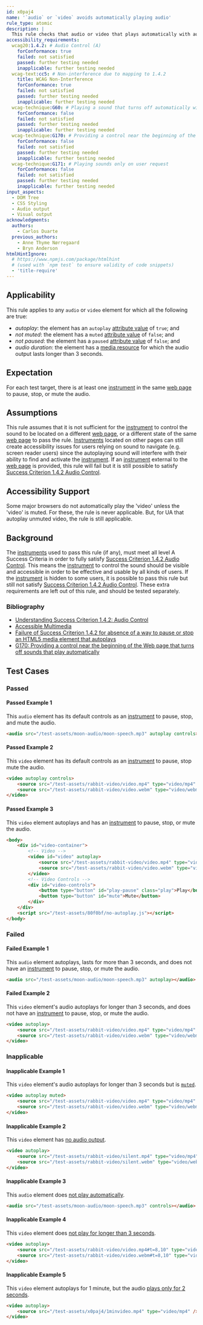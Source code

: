 ```yaml
---
id: x0paj4
name: '`audio` or `video` avoids automatically playing audio'
rule_type: atomic
description: |
  This rule checks that audio or video that plays automatically with audio that lasts for more than 3 seconds has an audio control mechanism to stop or mute it.
accessibility_requirements:
  wcag20:1.4.2: # Audio Control (A)
    forConformance: true
    failed: not satisfied
    passed: further testing needed
    inapplicable: further testing needed
  wcag-text:cc5: # Non-interference due to mapping to 1.4.2
    title: WCAG Non-Interference
    forConformance: true
    failed: not satisfied
    passed: further testing needed
    inapplicable: further testing needed
  wcag-technique:G60: # Playing a sound that turns off automatically within three seconds
    forConformance: false
    failed: not satisfied
    passed: further testing needed
    inapplicable: further testing needed
  wcag-technique:G170: # Providing a control near the beginning of the Web page that turns off sounds that play automatically
    forConformance: false
    failed: not satisfied
    passed: further testing needed
    inapplicable: further testing needed
  wcag-technique:G171: # Playing sounds only on user request
    forConformance: false
    failed: not satisfied
    passed: further testing needed
    inapplicable: further testing needed
input_aspects:
  - DOM Tree
  - CSS Styling
  - Audio output
  - Visual output
acknowledgments:
  authors:
    - Carlos Duarte
  previous_authors:
    - Anne Thyme Nørregaard
    - Bryn Anderson
htmlHintIgnore:
  # https://www.npmjs.com/package/htmlhint
  # (used with `npm test` to ensure validity of code snippets)
  - 'title-require'
---
```


## Applicability

This rule applies to any `audio` or `video` element for which all the following are true:

- <dfn id="x0paj4:autoplay">autoplay</dfn>: the element has an `autoplay` [attribute value][] of `true`; and
- <dfn id="x0paj4:not-muted">not muted</dfn>: the element has a `muted` [attribute value][] of `false`; and
- <dfn id="x0paj4:not-paused">not paused</dfn>: the element has a `paused` [attribute value][] of `false`; and
- <dfn id="x0paj4:audio-duration">audio duration</dfn>: the element has a [media resource][] for which the audio output lasts longer than 3 seconds.

## Expectation

For each test target, there is at least one [instrument][] in the same [web page][] to pause, stop, or mute the audio.

## Assumptions

This rule assumes that it is not sufficient for the [instrument][] to control the sound to be located on a different [web page][], or a different state of the same [web page][] to pass the rule. [Instruments][instrument] located on other pages can still create accessibility issues for users relying on sound to navigate (e.g. screen reader users) since the autoplaying sound will interfere with their ability to find and activate the [instrument][]. If an [instrument][] external to the [web page][] is provided, this rule will fail but it is still possible to satisfy [Success Criterion 1.4.2 Audio Control][sc142].

## Accessibility Support

Some major browsers do not automatically play the 'video' unless the 'video' is muted. For these, the rule is never applicable. But, for UA that autoplay unmuted video, the rule is still applicable.

## Background

The [instruments][instrument] used to pass this rule (if any), must meet all level A Success Criteria in order to fully satisfy [Success Criterion 1.4.2 Audio Control][sc142]. This means the [instrument][] to control the sound should be visible and accessible in order to be effective and usable by all kinds of users. If the [instrument][] is hidden to some users, it is possible to pass this rule but still not satisfy [Success Criterion 1.4.2 Audio Control][sc142]. These extra requirements are left out of this rule, and should be tested separately.

### Bibliography

- [Understanding Success Criterion 1.4.2: Audio Control](https://www.w3.org/WAI/WCAG21/Understanding/audio-control.html)
- [Accessible Multimedia](https://developer.mozilla.org/en-US/docs/Learn/Accessibility/Multimedia)
- [Failure of Success Criterion 1.4.2 for absence of a way to pause or stop an HTML5 media element that autoplays](https://www.w3.org/WAI/WCAG21/Techniques/failures/F93)
- [G170: Providing a control near the beginning of the Web page that turns off sounds that play automatically](https://www.w3.org/WAI/WCAG21/Techniques/general/G170)

## Test Cases

### Passed

#### Passed Example 1

This `audio` element has its default controls as an [instrument][] to pause, stop, and mute the audio.

```html
<audio src="/test-assets/moon-audio/moon-speech.mp3" autoplay controls></audio>
```

#### Passed Example 2

This `video` element has its default controls as an [instrument][] to pause, stop mute the audio.

```html
<video autoplay controls>
	<source src="/test-assets/rabbit-video/video.mp4" type="video/mp4" />
	<source src="/test-assets/rabbit-video/video.webm" type="video/webm" />
</video>
```

#### Passed Example 3

This `video` element autoplays and has an [instrument][] to pause, stop, or mute the audio.

```html
<body>
	<div id="video-container">
		<!-- Video -->
		<video id="video" autoplay>
			<source src="/test-assets/rabbit-video/video.mp4" type="video/mp4" />
			<source src="/test-assets/rabbit-video/video.webm" type="video/webm" />
		</video>
		<!-- Video Controls -->
		<div id="video-controls">
			<button type="button" id="play-pause" class="play">Play</button>
			<button type="button" id="mute">Mute</button>
		</div>
	</div>
	<script src="/test-assets/80f0bf/no-autoplay.js"></script>
</body>
```

### Failed

#### Failed Example 1

This `audio` element autoplays, lasts for more than 3 seconds, and does not have an [instrument][] to pause, stop, or mute the audio.

```html
<audio src="/test-assets/moon-audio/moon-speech.mp3" autoplay></audio>
```

#### Failed Example 2

This `video` element's audio autoplays for longer than 3 seconds, and does not have an [instrument][] to pause, stop, or mute the audio.

```html
<video autoplay>
	<source src="/test-assets/rabbit-video/video.mp4" type="video/mp4" />
	<source src="/test-assets/rabbit-video/video.webm" type="video/webm" />
</video>
```

### Inapplicable

#### Inapplicable Example 1

This `video` element's audio autoplays for longer than 3 seconds but is [`muted`](#x0paj4:not-muted).

```html
<video autoplay muted>
	<source src="/test-assets/rabbit-video/video.mp4" type="video/mp4" />
	<source src="/test-assets/rabbit-video/video.webm" type="video/webm" />
</video>
```

#### Inapplicable Example 2

This `video` element has [no audio output](<(#x0paj4:audio-duration)>).

```html
<video autoplay>
	<source src="/test-assets/rabbit-video/silent.mp4" type="video/mp4" />
	<source src="/test-assets/rabbit-video/silent.webm" type="video/webm" />
</video>
```

#### Inapplicable Example 3

This `audio` element does [not play automatically](#x0paj4:autoplay).

```html
<audio src="/test-assets/moon-audio/moon-speech.mp3" controls></audio>
```

#### Inapplicable Example 4

This `video` element does [not play for longer than 3 seconds](#x0paj4:audio-duration).

```html
<video autoplay>
	<source src="/test-assets/rabbit-video/video.mp4#t=8,10" type="video/mp4" />
	<source src="/test-assets/rabbit-video/video.webm#t=8,10" type="video/webm" />
</video>
```

#### Inapplicable Example 5

This `video` element autoplays for 1 minute, but the audio [plays only for 2 seconds](#x0paj4:audio-duration).

```html
<video autoplay>
	<source src="/test-assets/x0paj4/1minvideo.mp4" type="video/mp4" />
</video>
```

[attribute value]: #attribute-value 'Definition of Attribute Value'
[instrument]: #instrument-to-achieve-an-objective 'Definition of Instrument to Achieve an Objective'
[media resource]: https://html.spec.whatwg.org/multipage/media.html#media-resource 'HTML Specification of Media Resource'
[sc142]: https://www.w3.org/TR/WCAG21/#audio-control 'Success Criterion 1.4.2 Audio Control'
[web page]: #web-page-html 'Definition of HTML web page'
